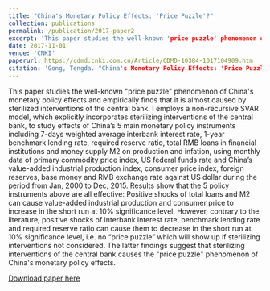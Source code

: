 ```yaml
---
title: "China's Monetary Policy Effects: 'Price Puzzle'?"
collection: publications
permalink: /publication/2017-paper2
excerpt: 'This paper studies the well-known 'price puzzle' phenomenon of China's monetary policy effects and empirically proves that it is almost caused by sterilized interventions of the central bank for the first time.'
date: 2017-11-01
venue: 'CNKI'
paperurl: https://cdmd.cnki.com.cn/Article/CDMD-10384-1017104909.htm
citation: 'Gong, Tengda. "China's Monetary Policy Effects: 'Price Puzzle'?" <i>Master's thesis, Xiamen University</i>, 2017.'
---
```


This paper studies the well-known "price puzzle" phenomenon of China's monetary policy effects and empirically finds that it is almost caused by sterilized interventions of the central bank. I employs a non-recursive SVAR model, which explicitly incorporates sterilizing interventions of the central bank, to study effects of China’s 5 main monetary policy instruments including 7-days weighted average interbank interest rate, 1-year benchmark lending rate, required reserve ratio, total RMB loans in financial institutions and money supply M2 on production and infation, using monthly data of primary commodity price index, US federal funds rate and China’s value-added industrial production index, consumer price index, foreign reserves, base money and RMB exchange rate against US dollar during the period from Jan, 2000 to Dec, 2015. Results show that the 5 policy instruments above are all effective: Positive shocks of total loans and M2 can cause value-added industrial production and consumer price to increase in the short run at 10% significance level. However, contrary to the literature, positive shocks of interbank interest rate, benchmark lending rate and required reserve ratio can cause them to decrease in the short run at 10% significance level, i.e. no “price puzzle” which will show up if sterilizing interventions not considered. The latter findings suggest that sterilizing interventions of the central bank causes the "price puzzle" phenomenon of China's monetary policy effects.  

[Download paper here](http://dspace.xmu.edu.cn/bitstream/handle/2288/170280/%E6%88%91%E5%9B%BD%E8%B4%A7%E5%B8%81%E6%94%BF%E7%AD%96%E6%95%88%E6%9E%9C_%E2%80%9C%E4%BB%B7%E6%A0%BC%E4%B9%8B%E8%B0%9C%E2%80%9D%E7%8E%B0%E8%B1%A1%EF%BC%9F.pdf?sequence=1&isAllowed=y)
